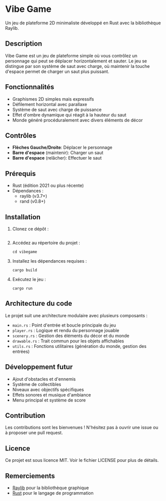 # Vibe Game

Un jeu de plateforme 2D minimaliste développé en Rust avec la bibliothèque Raylib.

## Description

Vibe Game est un jeu de plateforme simple où vous contrôlez un personnage qui peut se déplacer horizontalement et sauter. Le jeu se distingue par son système de saut avec charge, où maintenir la touche d'espace permet de charger un saut plus puissant.

## Fonctionnalités

- Graphismes 2D simples mais expressifs
- Défilement horizontal avec parallaxe
- Système de saut avec charge de puissance
- Effet d'ombre dynamique qui réagit à la hauteur du saut
- Monde généré procéduralement avec divers éléments de décor

## Contrôles

- **Flèches Gauche/Droite**: Déplacer le personnage
- **Barre d'espace** (maintenir): Charger un saut
- **Barre d'espace** (relâcher): Effectuer le saut

## Prérequis

- Rust (édition 2021 ou plus récente)
- Dépendances :
  - raylib (v3.7+)
  - rand (v0.8+)

## Installation

1. Clonez ce dépôt :
   ```git@github.com:treizexiii/vibegame.git
   ```
2. Accédez au répertoire du projet :
   ```
   cd vibegame
   ```
3. Installez les dépendances requises :
   ```
   cargo build
   ```
4. Exécutez le jeu :
   ```
   cargo run
   ```

## Architecture du code

Le projet suit une architecture modulaire avec plusieurs composants :

- `main.rs` : Point d'entrée et boucle principale du jeu
- `player.rs` : Logique et rendu du personnage jouable
- `scenery.rs` : Gestion des éléments du décor et du monde
- `drawable.rs` : Trait commun pour les objets affichables
- `utils.rs` : Fonctions utilitaires (génération du monde, gestion des entrées)

## Développement futur

- Ajout d'obstacles et d'ennemis
- Système de collectibles
- Niveaux avec objectifs spécifiques
- Effets sonores et musique d'ambiance
- Menu principal et système de score

## Contribution

Les contributions sont les bienvenues ! N'hésitez pas à ouvrir une issue ou à proposer une pull request.

## Licence
Ce projet est sous licence MIT. Voir le fichier LICENSE pour plus de détails.

## Remerciements

- [Raylib](https://www.raylib.com/) pour la bibliothèque graphique
- [Rust](https://www.rust-lang.org/) pour le langage de programmation